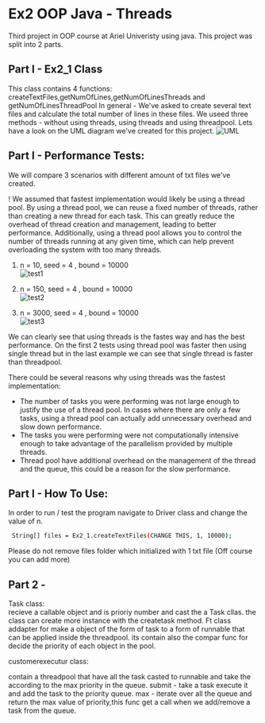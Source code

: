
# Ex2  OOP Java - Threads

Third project in OOP course at Ariel Univeristy using java. This project was split into 2 parts.



## Part I - Ex2_1 Class
This class contains 4 functions: createTextFiles,getNumOfLines,getNumOfLinesThreads and getNumOfLinesThreadPool
In general - We've asked to create several text files and calculate the total
number of lines in these files. We  useed three methods - without using threads, using threads and using threadpool.
Lets have a look on the UML diagram we've created for this project.
![UML](https://user-images.githubusercontent.com/84707578/212106322-7317748b-01c3-45cc-bc03-3485956bcb75.png)

 ## Part I - Performance Tests:
 
 We will compare 3 scenarios with different amount of txt files we've created.


!
We assumed that fastest implementation would likely be using a thread pool. By using a thread pool, we can reuse a fixed number of threads, rather than creating a new thread for each task. This can greatly reduce the overhead of thread creation and management, leading to better performance. Additionally, using a thread pool allows you to control the number of threads running at any given time, which can help prevent overloading the system with too many threads.
</br>
1) n = 10, seed = 4 , bound = 10000 </br>
![test1](https://user-images.githubusercontent.com/84707578/212296677-7e5b6a51-97f7-47e9-84dc-cbc42477aab5.png)

2) n = 150, seed = 4 , bound = 10000 </br>
![test2](https://user-images.githubusercontent.com/84707578/212297408-5cc7dd8a-c509-4205-9008-c2996b0fd86a.png)


3) n = 3000, seed = 4 , bound = 10000 </br>
![test3](https://user-images.githubusercontent.com/84707578/212276693-eff00907-a83c-4dcd-a861-8e0ca038459b.png)

We can clearly see that using threads is the fastes way and has the best performance. On the first 2 tests using thread pool was faster then using single thread but in the last example we can see that single thread is faster than threadpool.

There could be several reasons why using threads was the fastest implementation:</br>

* The number of tasks you were performing was not large enough to justify the use of a thread pool. In cases where there are only a few tasks, using a    thread pool can actually add unnecessary overhead and slow down performance. 
* The tasks you were performing were not computationally intensive enough to take advantage of the parallelism provided by multiple threads.
* Thread pool have additional overhead on the management of the thread and the queue, this could be a reason for the slow performance.


 ## Part I - How To Use:
In order to run / test the program navigate to Driver class and change the value of n.

```bash
 String[] files = Ex2_1.createTextFiles(CHANGE THIS, 1, 10000);
```

Please do not remove files folder which initialized with 1 txt file (Off course you can add more)

## Part 2 - 

Task class:</br>
recieve a callable object and is prioriy number and cast the a Task cllas.
the class can create more instance with the createtask method.
Ft class
addapter for make a object of the form of task to a form of runnable that can be applied inside the threadpool.
its contain also the compar func for decide the priority of each object in the pool.

customerexecutur class: </br>

contain a threadpool that have all the task casted to runnable and take the according to the max priority in the queue.
submit - take a task execute it and add the task to the priority queue.
max - iterate over all the queue and return the max value of priority,this func get a call when we add/remove a task from the queue.
